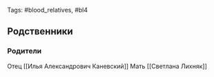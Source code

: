 Tags: #blood_relatives, #bl4

## Родственники
### Родители
Отец [[Илья Александрович Каневский]]
Мать [[Светлана Лихняк]]
